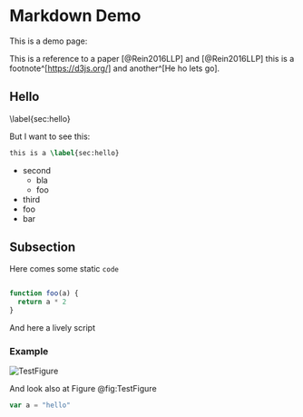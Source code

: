 # Markdown Demo

This is a demo page:


This is a reference to a paper [@Rein2016LLP] and [@Rein2016LLP] this is a footnote^[https://d3js.org/] and another^[He ho lets go].



## Hello

\label{sec:hello}


But I want to see this:

```latex
this is a \label{sec:hello}
```

- second
  - bla
  - foo
- third
- foo
- bar
## Subsection

Here comes some static `code`

```javascript

function foo(a) {
  return a * 2
}
```

And here a lively script

<script>

  var a = 3 + 4
  "a =" + a
</script>


### Example

![TestFigure](../../media/drawio "A figure created with drawio.")

And look also at Figure @fig:TestFigure

```javascript
var a = "hello"
```

